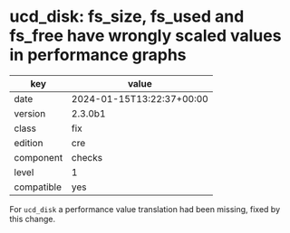 [//]: # (werk v2)
# ucd_disk: fs_size, fs_used and fs_free have wrongly scaled values in performance graphs

key        | value
---------- | ---
date       | 2024-01-15T13:22:37+00:00
version    | 2.3.0b1
class      | fix
edition    | cre
component  | checks
level      | 1
compatible | yes

For `ucd_disk` a performance value translation had been missing, fixed by this change.

